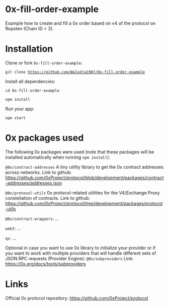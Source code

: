 # 0x-fill-order-example
Example how to create and fill a 0x order based on v4 of the protocol on Ropsten (Chain ID = 3).

# Installation
Clone or fork <code>0x-fill-order-example</code>:

<code>git clone https://github.com/Walodja1987/0x-fill-order-example</code>

Install all dependencies:

<code>cd 0x-fill-order-example</code>

<code>npm install</code>

Run your app:

<code>npm start</code>

# 0x packages used
The following 0x packages were used (note that these packages will be installed automatically when running <code>npm install</code>): 

<code>@0x/contract-addresses</code> A tiny utility library to get the 0x contract addresses across networks. Link to github: https://github.com/0xProject/protocol/blob/development/packages/contract-addresses/addresses.json

<code>@0x/protocol-utils</code> 0x protocol-related utilities for the V4/Exchange Proxy constellation of contracts. Link to github: https://github.com/0xProject/protocol/tree/development/packages/protocol-utils

<code>@0x/contract-wrappers</code>: ...

<code>web3</code>: ...

<code>qs</code>: ...

Optional in case you want to use 0x library to initialize your provider or if you want to work with multiple providers that will handle different sets of JSON RPC requests (Provider Engine): <code>@0x/subproviders</code> Link: https://0x.org/docs/tools/subproviders 

# Links
Official 0x protocol repository: https://github.com/0xProject/protocol
